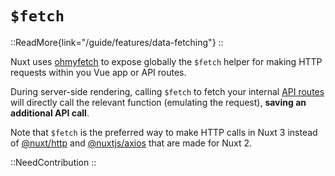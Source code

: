 # `$fetch`

::ReadMore{link="/guide/features/data-fetching"}
::

Nuxt uses [ohmyfetch](https://github.com/unjs/ohmyfetch) to expose globally the `$fetch` helper for making HTTP requests within you Vue app or API routes.

During server-side rendering, calling `$fetch` to fetch your internal [API routes](/guide/directory-structure/server) will directly call the relevant function (emulating the request), **saving an additional API call**.

Note that `$fetch` is the preferred way to make HTTP calls in Nuxt 3 instead of [@nuxt/http](https://github.com/nuxt/http) and [@nuxtjs/axios](https://github.com/nuxt-community/axios-module) that are made for Nuxt 2.

::NeedContribution
::
